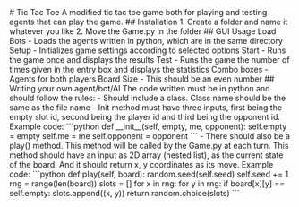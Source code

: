 <snippet>
  <content>
# Tic Tac Toe
A modified tic tac toe game both for playing and testing agents that can play the game.
## Installation
1. Create a folder and name it whatever you like
2. Move the Game.py in the folder
## GUI Usage
Load Bots - Loads the agents written in python, which are in the same directory
Setup - Initializes game settings according to selected options
Start - Runs the game once and displays the results
Test - Runs the game the number of times given in the entry box and displays the statistics
Combo boxes - Agents for both players
Board Size - This should be an even number
## Writing your own agent/bot/AI
The code written must be in python and should follow the rules:
- Should include a class. Class name should be the same as the file name
- Init method must have three inputs, first being the empty slot id, second being the player id and third being the opponent id.
Example code:
```python
def __init__(self, empty, me, opponent):
        self.empty = empty
        self.me = me
        self.opponent = opponent
```
- There should also be a play() method. This method will be called by the Game.py at each turn.
This method should have an input as 2D array (nested list), as the current state of the board.
And it should return x, y coordinates as its move.
Example code:
```python
def play(self, board):
        random.seed(self.seed)
        self.seed += 1
        rng = range(len(board))
        slots = []
        for x in rng:
            for y in rng:
                if board[x][y] == self.empty:
                    slots.append((x, y))
        return random.choice(slots)
```
</content>
</snippet>
